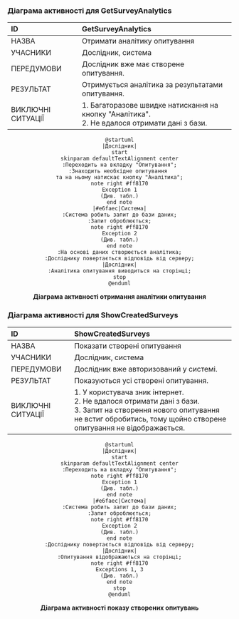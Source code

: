 ### Діаграма активності для GetSurveyAnalytics

| ID  | <span id="GetSurveyAnalytics">GetSurveyAnalytics</span>                                          |
| :------------- |:-------------------------------------------------------------------------------------------------|
| НАЗВА | Отримати аналітику опитування                                                                    |
| УЧАСНИКИ | Дослідник, система                                                                               |
| ПЕРЕДУМОВИ | Дослідник вже має створене опитування.                                                           |
| РЕЗУЛЬТАТ | Отримується аналітика за результатами опитування.                                                |
| ВИКЛЮЧНІ СИТУАЦІЇ | 1. Багаторазове швидке натискання на кнопку "Аналітика".<br/>2. Не вдалося отримати дані з бази. |

<center>

```plantuml
@startuml
|Дослідник|
start
skinparam defaultTextAlignment center
:Переходить на вкладку "Опитування";
:Знаходить необхідне опитування 
та на ньому натискає кнопку "Аналітика";
note right #ff8170
Exception 1
(Див. табл.)
end note
|#e6faec|Система|
:Система робить запит до бази даних;
:Запит оброблюється;
note right #ff8170
Exception 2
(Див. табл.)
end note
:На основі даних створюється аналітика;
:Досліднику повертається відповідь від серверу;
|Дослідник|
:Аналітика опитування виводиться на сторінці;
stop
@enduml
```
**Діаграма активності отримання аналітики опитування**

</center>

### Діаграма активності для ShowCreatedSurveys

| ID  | <span id="ShowCreatedSurveys">ShowCreatedSurveys</span>                                                                                                                                   |
| :------------- |:------------------------------------------------------------------------------------------------------------------------------------------------------------------------------------------|
| НАЗВА | Показати створені опитування                                                                                                                                                              |
| УЧАСНИКИ | Дослідник, система                                                                                                                                                                        |
| ПЕРЕДУМОВИ | Дослідник вже авторизований у системі.                                                                                                                                                    |
| РЕЗУЛЬТАТ | Показуються усі створені опитування.                                                                                                                                                      |
| ВИКЛЮЧНІ СИТУАЦІЇ | 1. У користувача зник інтернет.<br>2. Не вдалося отримати дані з бази. <br>3. Запит на створення нового опитування не встиг обробитись, тому щойно створене опитування не відображається. |

<center>

```plantuml
@startuml
|Дослідник|
start
skinparam defaultTextAlignment center
:Переходить на вкладку "Опитування";
note right #ff8170
Exception 1
(Див. табл.)
end note
|#e6faec|Система|
:Система робить запит до бази даних;
:Запит оброблюється;
note right #ff8170
Exception 2
(Див. табл.)
end note
:Досліднику повертається відповідь від серверу;
|Дослідник|
:Опитування відображаються на сторінці;
note right #ff8170
Exceptions 1, 3
(Див. табл.)
end note
stop
@enduml
```
**Діаграма активності показу створених опитувань**

</center>